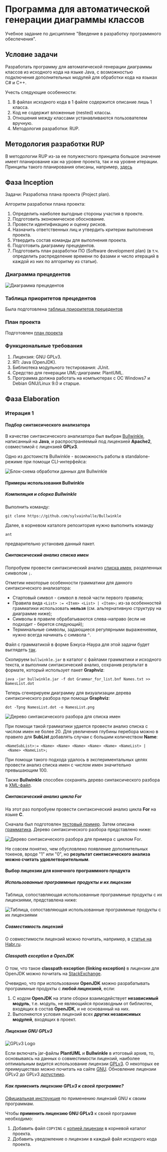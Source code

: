 # Программа для автоматической генерации диаграммы классов

Учебное задание по дисциплине "Введение в разработку программного обеспечения".

## Условие задачи

Разработать программу для автоматической генерации диаграммы классов из исходного кода на языке Java, с возможностью подключения дополнительных модулей для обработки кода на языках C# и C++. 

Учесть следующие особенности:

1.	В файлах исходного кода в 1 файле содержится описание лишь 1 класса.
2.	Код не содержит вложенные (nested) классы.
3.	Отношения между классами устанавливаются пользователем вручную.
4.	Методология разработки: RUP.

## Методология разработки RUP

В методологии RUP из-за ее полужесткого принципа большое значение имеет планирование как на уровне проекта, так и на уровне итерации. Принципы такого планирования описаны, например, [здесь](https://cs.nyu.edu/~jcf/classes/CSCI-GA.2440-001_sp16/handouts/PlanningProjWithRUP.pdf)

## Фаза Inception

Задачи: Разработка плана проекта (Project plan).

Алгоритм разработки плана проекта:

1.	Определить наиболее выгодные стороны участия в проекте.
2.	Подготовить экономическое обоснование.
3.	Провести идентификацию и оценку рисков.
4.	Назначить ответственных лиц и утвердить критерии выполнения проекта.
5.	Утвердить состав команды для выполнения проекта.
6.	Подготовить диаграмму прецедентов.
7.	Подготовить план разработки ПО (Software development plan) (в т.ч. определить распределение времени по фазами и число итераций в каждой из них по алгоритму из статьи).

### Диаграмма прецедентов

![Диаграмма прецедентов](./Inception/usecasediagram.png)

### Таблица приоритетов прецедентов

Была подготовлена [таблица приоритетов прецедентов](./Inception/UseCasePriority.pdf)

### План проекта

Подготовлен [план проекта](./Inception/ProjectPlan.pdf)

### Функциональные требования

1.	Лицензия: GNU GPLv3.
2.	ЯП: Java (OpenJDK).
3. 	Библиотека модульного тестирования: JUnit.
4.	Средство для генерации UML-диаграмм: PlantUML.
5.	Программа должна работать на компьютерах с ОС Windows7 и Debian GNU/Linux 9.0 и старше.

## Фаза Elaboration

### Итерация 1

#### Подбор синтаксического анализатора

В качестве синтаксического анализатора был выбран [Bullwinkle](https://github.com/sylvainhalle/Bullwinkle), написанный на **Java**, и распространяемый под лицензией **Apache2**, совместимой с лицензией **GPLv3**. 

Одно из достоинств Bullwinkle - возможность работы в standalone-режиме при помощи CLI-интерфейса:

![Блок-схема обработки данных для Bullwinkle](./Elaboration/1/Bullwinkle.png)

#### Примеры использования Bullwinkle

##### Компиляция и сборка Bullwinkle

Выполнить команду: 

```
git clone https://github.com/sylvainhalle/Bullwinkle
```

Далее, в корневом каталоге репозитория нужно выполнить команду

```
ant
```

предварительно установив данный пакет.

##### Синтаксический анализ списка имен

Попробуем провести синтаксический анализ [списка имен](./Elaboration/1/Names.txt), разделенных символом `;`.

Отметим некоторые особенности грамматики для данного синтаксического анализатора:

* Стартовый символ - символ в левой части первого правила;
* Правила вида `<List> := <Item> <List> | <Item>;` из-за особенностей грамматики использовать **нельзя** (см. альтернативную структуру на диаграмме ниже);
* Символы в правиле обрабатываются слева-направо (если не подходит - берется следующий);
* Терминальные символы, задающиеся регулярными выражениями, нужно всегда начинать с символа `^`.

Файл с грамматикой в форме Бэкуса-Наура для этой задачи будет выглядеть [так](./Elaboration/1/Grammar_for_list.bnf).

Скопируем `bullwinkle.jar` в каталог с файлами грамматики и исходного текста, и выполним синтаксический анализ, сохранив результат в формате, который использует пакет **Graphviz**:

```
java -jar bullwinkle.jar -f dot Grammar_for_list.bnf Names.txt >> NamesList.dot
```

Теперь сгенерируем диаграмму для визуализации дерева синтаксического разбора при помощи **Graphviz**:

```
dot -Tpng NamesList.dot -o NamesList.png
```

![Дерево синтаксического разбора для списка имен](./Elaboration/1/NamesList.png)

При помощи такой грамматики удается провести анализ списка с числом имен не более 20. Для увеличения глубины перебора можно в правило для **SubList** добавлять случаи с большим количеством **Name**:

```
<NameSubList>:= <Name> <Name> <Name> <Name> <Name> <NameList> |
 <Name> <NameList>;
```

При помощи такого подхода удалось в экспериментальных целях провести анализ списка имен с числом имен значительно превышающим 100.

Также **Bullwinkle** способен сохранять дерево синтаксического разбора в [XML-файл](./Elaboration/1/NamesList.xml).

##### Синтаксический анализ цикла For

На этот раз попробуем провести синтаксический анализ цикла **For** на языке **C**. 

Сначала был подготовлен [тестовый пример](./Elaboration/1/For_Loop_Test.txt). Затем описана [грамматика](./Elaboration/1/For_Loop.). Дерево синтаксического разбора представлено ниже:

![Дерево синтаксического разбора для примера с циклом For](./Elaboration/1/For_Loop_Test.png).

Не совсем понятно, чем обусловлено появление дополнительных токенов, вроде "1" или "0", но **результат синтаксического анализа можно считать удовлетворительным**. 

#### Выбор лицензии для конечного программного продукта

##### Использованные программные продукты и их лицензии

Таблица, сопоставляющая использованные программные продукты с их лицензиями, представлена ниже:

![Таблица, сопоставляющая использованные программные продукты с их лицензиями](./Elaboration/1/LicenseTable.png)

##### Совместимость лицензий

О совместимости лицензий можно почитать, например, в [статье на Habr.ru](https://habr.com/ru/post/284390/).

##### Classpath exception в OpenJDK

О том, что такое **classpath exception (linking exception)** в лицензии для OpenJDK можно почитать на [StackExchange](https://opensource.stackexchange.com/questions/515/what-is-a-class-path-exception).

Очевидно, что при использовании **OpenJDK** можно разрабатывать программные продукты с **любой лицензией**, если:

1.	С кодом **OpenJDK** на этапе сборки взаимодействует **независимый модуль**, т.е. модуль, не являющийся производным от библиотек, входящих в состав **OpenJDK**, и не основанный на них. 
2.	Выполняются условия лицензий всех **других независимых модулей**, входящих в проект.

##### Лицензия GNU GPLv3

![GPLv3 Logo](./Elaboration/1/GPLv3.png)

Если включать jar-файлы **PlantUML** и **Bullwinkle** в итоговый архив, то, основываясь на данных о совместимости лицензий, наиболее оптимальным видится использование лицензии [GPLv3](https://www.gnu.org/licenses/gpl-3.0.html). О некоторых ее преимуществах можно почитать на сайте [GNU](https://www.gnu.org/licenses/rms-why-gplv3.html). Обновление лицензии GPLv2 до GPLv3 [допустимо](https://www.gnu.org/licenses/gpl-faq.html#v3HowToUpgrade). 

##### Как применить лицензию GPLv3 к своей программе?
[Официальная инструкция](https://www.gnu.org/licenses/gpl-howto.html) по применению лицензий GNU к своим программам. 

Чтобы **применить лицензию GNU GPLv3** к своей программе необходимо:

1.	Добавить файл `COPYING` с [копией лицензии](https://www.gnu.org/licenses/gpl-3.0.txt) в корневой каталог проекта.
2.	Добавить уведомление о лицензии в каждый файл исходного кода проекта.





